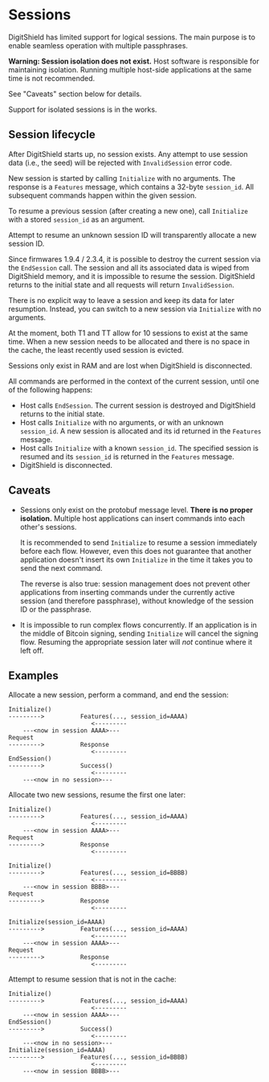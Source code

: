 # Sessions

DigitShield has limited support for logical sessions. The main purpose is to enable seamless
operation with multiple passphrases.

**Warning: Session isolation does not exist.** Host software is responsible for
maintaining isolation. Running multiple host-side applications at the same time is not
recommended.

See "Caveats" section below for details.

Support for isolated sessions is in the works.

## Session lifecycle

After DigitShield starts up, no session exists. Any attempt to use session data (i.e., the
seed) will be rejected with `InvalidSession` error code.

New session is started by calling `Initialize` with no arguments. The response is a
`Features` message, which contains a 32-byte `session_id`. All subsequent commands
happen within the given session.

To resume a previous session (after creating a new one), call `Initialize` with a stored
`session_id` as an argument.

Attempt to resume an unknown session ID will transparently allocate a new session ID.

Since firmwares 1.9.4 / 2.3.4, it is possible to destroy the current session via the
`EndSession` call. The session and all its associated data is wiped from DigitShield memory,
and it is impossible to resume the session. DigitShield returns to the initial state and
all requests will return `InvalidSession`.

There is no explicit way to leave a session and keep its data for later resumption.
Instead, you can switch to a new session via `Initialize` with no arguments.

At the moment, both T1 and TT allow for 10 sessions to exist at the same time. When a
new session needs to be allocated and there is no space in the cache, the least recently
used session is evicted.

Sessions only exist in RAM and are lost when DigitShield is disconnected.

All commands are performed in the context of the current session, until one of the
following happens:

* Host calls `EndSession`. The current session is destroyed and DigitShield returns to the
  initial state.
* Host calls `Initialize` with no arguments, or with an unknown `session_id`. A new
  session is allocated and its id returned in the `Features` message.
* Host calls `Initialize` with a known `session_id`. The specified session is resumed
  and its `session_id` is returned in the `Features` message.
* DigitShield is disconnected.

## Caveats

* Sessions only exist on the protobuf message level. **There is no proper isolation.**
  Multiple host applications can insert commands into each other's sessions.

  It is recommended to send `Initialize` to resume a session immediately before each
  flow. However, even this does not guarantee that another application doesn't insert
  its own `Initialize` in the time it takes you to send the next command.

  The reverse is also true: session management does not prevent other applications from
  inserting commands under the currently active session (and therefore passphrase),
  without knowledge of the session ID or the passphrase.

* It is impossible to run complex flows concurrently. If an application is in the middle
  of Bitcoin signing, sending `Initialize` will cancel the signing flow. Resuming the
  appropriate session later will _not_ continue where it left off.

## Examples

Allocate a new session, perform a command, and end the session:
```
Initialize()
--------->          Features(..., session_id=AAAA)
                       <---------
    ---<now in session AAAA>---
Request
--------->          Response
                       <---------
EndSession()
--------->          Success()
                       <---------
    ---<now in no session>---
```

Allocate two new sessions, resume the first one later:
```
Initialize()
--------->          Features(..., session_id=AAAA)
                       <---------
    ---<now in session AAAA>---
Request
--------->          Response
                       <---------

Initialize()
--------->          Features(..., session_id=BBBB)
                       <---------
    ---<now in session BBBB>---
Request
--------->          Response
                       <---------

Initialize(session_id=AAAA)
--------->          Features(..., session_id=AAAA)
                       <---------
    ---<now in session AAAA>---
Request
--------->          Response
                       <---------
```

Attempt to resume session that is not in the cache:
```
Initialize()
--------->          Features(..., session_id=AAAA)
                       <---------
    ---<now in session AAAA>---
EndSession()
--------->          Success()
                       <---------
    ---<now in no session>---
Initialize(session_id=AAAA)
--------->          Features(..., session_id=BBBB)
                       <---------
    ---<now in session BBBB>---
```
